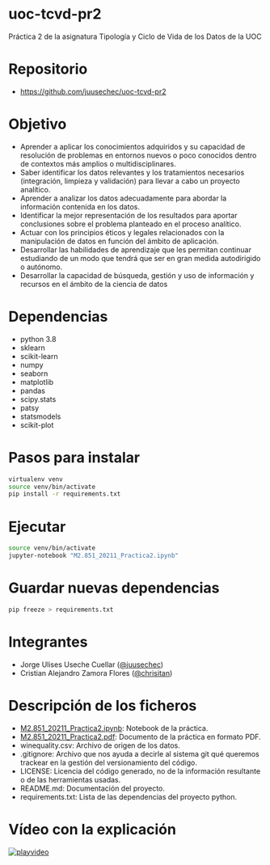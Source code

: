 # uoc-tcvd-pr2
Práctica 2 de la asignatura Tipología y Ciclo de Vida de los Datos de la UOC

# Repositorio
- https://github.com/juusechec/uoc-tcvd-pr2

# Objetivo
- Aprender a aplicar los conocimientos adquiridos y su capacidad de resolución de
problemas en entornos nuevos o poco conocidos dentro de contextos más amplios o
multidisciplinares.
- Saber identificar los datos relevantes y los tratamientos necesarios (integración,
limpieza y validación) para llevar a cabo un proyecto analítico.
- Aprender a analizar los datos adecuadamente para abordar la información contenida en
los datos.
- Identificar la mejor representación de los resultados para aportar conclusiones sobre el
problema planteado en el proceso analítico.
- Actuar con los principios éticos y legales relacionados con la manipulación de datos en
función del ámbito de aplicación.
- Desarrollar las habilidades de aprendizaje que les permitan continuar estudiando de un
modo que tendrá que ser en gran medida autodirigido o autónomo.
- Desarrollar la capacidad de búsqueda, gestión y uso de información y recursos en el
ámbito de la ciencia de datos

# Dependencias
- python 3.8
- sklearn
- scikit-learn
- numpy
- seaborn
- matplotlib
- pandas
- scipy.stats
- patsy
- statsmodels
- scikit-plot

# Pasos para instalar
```sh
virtualenv venv
source venv/bin/activate
pip install -r requirements.txt
```

# Ejecutar
```sh
source venv/bin/activate
jupyter-notebook "M2.851_20211_Practica2.ipynb"
```

# Guardar nuevas dependencias
```sh
pip freeze > requirements.txt
```

# Integrantes
- Jorge Ulises Useche Cuellar ([@juusechec](https://github.com/juusechec))
- Cristian Alejandro Zamora Flores ([@chrisitan](https://github.com/chrisitan))

# Descripción de los ficheros
- [M2.851_20211_Practica2.ipynb](./M2.851_20211_Practica2.ipynb): Notebook de la práctica.
- [M2.851_20211_Practica2.pdf](./M2.851_20211_Practica2.pdf): Documento de la práctica en formato PDF.
- winequality.csv: Archivo de origen de los datos.
- .gitignore: Archivo que nos ayuda a decirle al sistema git qué queremos trackear en la gestión del versionamiento del código.
- LICENSE: Licencia del código generado, no de la información resultante o de las herramientas usadas.
- README.md: Documentación del proyecto.
- requirements.txt: Lista de las dependencias del proyecto python.

# Vídeo con la explicación
[![playvideo](https://user-images.githubusercontent.com/42657278/147869839-3896d204-8724-473d-b80c-26b41e0429fc.png)](https://drive.google.com/file/d/1bMuUvG7gFw1s-fqEA438U4YMWdsK6Lc0/view?usp=sharing)
